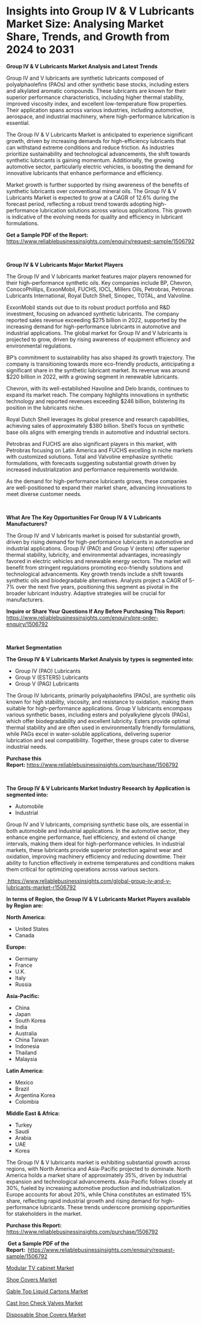 <p><h1>Insights into Group IV & V Lubricants Market Size: Analysing Market Share, Trends, and Growth from 2024 to 2031</h1></p><p><strong>Group IV & V Lubricants Market Analysis and Latest Trends</strong></p>
<p><p>Group IV and V lubricants are synthetic lubricants composed of polyalphaolefins (PAOs) and other synthetic base stocks, including esters and alkylated aromatic compounds. These lubricants are known for their superior performance characteristics, including higher thermal stability, improved viscosity index, and excellent low-temperature flow properties. Their application spans across various industries, including automotive, aerospace, and industrial machinery, where high-performance lubrication is essential.</p><p>The Group IV & V Lubricants Market is anticipated to experience significant growth, driven by increasing demands for high-efficiency lubricants that can withstand extreme conditions and reduce friction. As industries prioritize sustainability and technological advancements, the shift towards synthetic lubricants is gaining momentum. Additionally, the growing automotive sector, particularly electric vehicles, is boosting the demand for innovative lubricants that enhance performance and efficiency.</p><p>Market growth is further supported by rising awareness of the benefits of synthetic lubricants over conventional mineral oils. The Group IV & V Lubricants Market is expected to grow at a CAGR of 12.6% during the forecast period, reflecting a robust trend towards adopting high-performance lubrication solutions across various applications. This growth is indicative of the evolving needs for quality and efficiency in lubricant formulations.</p></p>
<p><strong>Get a Sample PDF of the Report:&nbsp;</strong> <a href="https://www.reliablebusinessinsights.com/enquiry/request-sample/1506792">https://www.reliablebusinessinsights.com/enquiry/request-sample/1506792</a></p>
<p>&nbsp;</p>
<p><strong>Group IV & V Lubricants Major Market Players</strong></p>
<p><p>The Group IV and V lubricants market features major players renowned for their high-performance synthetic oils. Key companies include BP, Chevron, ConocoPhillips, ExxonMobil, FUCHS, IOCL, Millers Oils, Petrobras, Petronas Lubricants International, Royal Dutch Shell, Sinopec, TOTAL, and Valvoline. </p><p>ExxonMobil stands out due to its robust product portfolio and R&D investment, focusing on advanced synthetic lubricants. The company reported sales revenue exceeding $275 billion in 2022, supported by the increasing demand for high-performance lubricants in automotive and industrial applications. The global market for Group IV and V lubricants is projected to grow, driven by rising awareness of equipment efficiency and environmental regulations.</p><p>BP’s commitment to sustainability has also shaped its growth trajectory. The company is transitioning towards more eco-friendly products, anticipating a significant share in the synthetic lubricant market. Its revenue was around $220 billion in 2022, with a growing segment in renewable lubricants.</p><p>Chevron, with its well-established Havoline and Delo brands, continues to expand its market reach. The company highlights innovations in synthetic technology and reported revenues exceeding $246 billion, bolstering its position in the lubricants niche.</p><p>Royal Dutch Shell leverages its global presence and research capabilities, achieving sales of approximately $380 billion. Shell’s focus on synthetic base oils aligns with emerging trends in automotive and industrial sectors.</p><p>Petrobras and FUCHS are also significant players in this market, with Petrobras focusing on Latin America and FUCHS excelling in niche markets with customized solutions. Total and Valvoline emphasize synthetic formulations, with forecasts suggesting substantial growth driven by increased industrialization and performance requirements worldwide.</p><p>As the demand for high-performance lubricants grows, these companies are well-positioned to expand their market share, advancing innovations to meet diverse customer needs.</p></p>
<p>&nbsp;</p>
<p><strong>What Are The Key Opportunities For Group IV & V Lubricants Manufacturers?</strong></p>
<p><p>The Group IV and V lubricants market is poised for substantial growth, driven by rising demand for high-performance lubricants in automotive and industrial applications. Group IV (PAO) and Group V (esters) offer superior thermal stability, lubricity, and environmental advantages, increasingly favored in electric vehicles and renewable energy sectors. The market will benefit from stringent regulations promoting eco-friendly solutions and technological advancements. Key growth trends include a shift towards synthetic oils and biodegradable alternatives. Analysts project a CAGR of 5-7% over the next five years, positioning this segment as pivotal in the broader lubricant industry. Adaptive strategies will be crucial for manufacturers.</p></p>
<p><strong>Inquire or Share Your Questions If Any Before Purchasing This Report:</strong> <a href="https://www.reliablebusinessinsights.com/enquiry/pre-order-enquiry/1506792">https://www.reliablebusinessinsights.com/enquiry/pre-order-enquiry/1506792</a></p>
<p>&nbsp;</p>
<p><strong>Market Segmentation</strong></p>
<p><strong>The Group IV & V Lubricants Market Analysis by types is segmented into:</strong></p>
<p><ul><li>Group IV (PAO) Lubricants</li><li>Group V (ESTERS) Lubricants</li><li>Group V (PAG) Lubricants</li></ul></p>
<p><p>The Group IV lubricants, primarily polyalphaolefins (PAOs), are synthetic oils known for high stability, viscosity, and resistance to oxidation, making them suitable for high-performance applications. Group V lubricants encompass various synthetic bases, including esters and polyalkylene glycols (PAGs), which offer biodegradability and excellent lubricity. Esters provide optimal thermal stability and are often used in environmentally friendly formulations, while PAGs excel in water-soluble applications, delivering superior lubrication and seal compatibility. Together, these groups cater to diverse industrial needs.</p></p>
<p><strong>Purchase this Report:&nbsp;</strong><a href="https://www.reliablebusinessinsights.com/purchase/1506792">https://www.reliablebusinessinsights.com/purchase/1506792</a></p>
<p>&nbsp;</p>
<p><strong>The Group IV & V Lubricants Market Industry Research by Application is segmented into:</strong></p>
<p><ul><li>Automobile</li><li>Industrial</li></ul></p>
<p><p>Group IV and V lubricants, comprising synthetic base oils, are essential in both automobile and industrial applications. In the automotive sector, they enhance engine performance, fuel efficiency, and extend oil change intervals, making them ideal for high-performance vehicles. In industrial markets, these lubricants provide superior protection against wear and oxidation, improving machinery efficiency and reducing downtime. Their ability to function effectively in extreme temperatures and conditions makes them critical for optimizing operations across various sectors.</p></p>
<p><a href="https://www.reliablebusinessinsights.com/global-group-iv-and-v-lubricants-market-r1506792">&nbsp;https://www.reliablebusinessinsights.com/global-group-iv-and-v-lubricants-market-r1506792</a></p>
<p><strong>In terms of Region, the Group IV & V Lubricants Market Players available by Region are:</strong></p>
<p>
    <p> <strong> North America: </strong>
        <ul>
            <li>United States</li>
            <li>Canada</li>
        </ul>
        </p> 
    <p> <strong> Europe: </strong>
        <ul>
            <li>Germany</li>
            <li>France</li>
            <li>U.K.</li>
            <li>Italy</li>
            <li>Russia</li>
        </ul>
        </p> 
    <p> <strong> Asia-Pacific: </strong>
        <ul>
            <li>China</li>
            <li>Japan</li>
            <li>South Korea</li>
            <li>India</li>
            <li>Australia</li>
            <li>China Taiwan</li>
            <li>Indonesia</li>
            <li>Thailand</li>
            <li>Malaysia</li>
        </ul>
        </p> 
    <p> <strong> Latin America: </strong>
        <ul>
            <li>Mexico</li>
            <li>Brazil</li>
            <li>Argentina Korea</li>
            <li>Colombia</li>
        </ul>
        </p> 
    <p> <strong> Middle East & Africa: </strong>
        <ul>
            <li>Turkey</li>
            <li>Saudi</li>
            <li>Arabia</li>
            <li>UAE</li>
            <li>Korea</li>
        </ul>
    </p>
    </p>
<p><p>The Group IV & V lubricants market is exhibiting substantial growth across regions, with North America and Asia-Pacific projected to dominate. North America holds a market share of approximately 35%, driven by industrial expansion and technological advancements. Asia-Pacific follows closely at 30%, fueled by increasing automotive production and industrialization. Europe accounts for about 20%, while China constitutes an estimated 15% share, reflecting rapid industrial growth and rising demand for high-performance lubricants. These trends underscore promising opportunities for stakeholders in the market.</p></p>
<p><strong>Purchase this Report: </strong><a href="https://www.reliablebusinessinsights.com/purchase/1506792">https://www.reliablebusinessinsights.com/purchase/1506792</a></p>
<p>&nbsp;<strong>Get a Sample PDF of the Report:&nbsp;&nbsp;</strong><a href="https://www.reliablebusinessinsights.com/enquiry/request-sample/1506792">https://www.reliablebusinessinsights.com/enquiry/request-sample/1506792</a></p>
<p><strong></strong></p>
<p><p><a href="https://medium.com/@janetbennett7282/global-modular-tv-cabinet-market-trends-insights-into-growth-opportunities-and-challenges-f05d342afc09">Modular TV cabinet Market</a></p><p><a href="https://issuu.com/reportprime-2/docs/shoe-covers-market-size-2030.pptx_3c6ce290c244b9">Shoe Covers Market</a></p><p><a href="https://github.com/aiko92han/Market-Research-Report-List-1/blob/main/gable-top-liquid-cartons-market.md">Gable Top Liquid Cartons Market</a></p><p><a href="https://www.linkedin.com/pulse/global-cast-iron-check-valves-market-size-expected-experience-tri3e?trackingId=63MpbS%2FkSzu7bj5p%2BD8zGA%3D%3D">Cast Iron Check Valves Market</a></p><p><a href="https://issuu.com/reportprime-2/docs/disposable-shoe-covers-market-size-_0939d3679d1f65">Disposable Shoe Covers Market</a></p></p>
